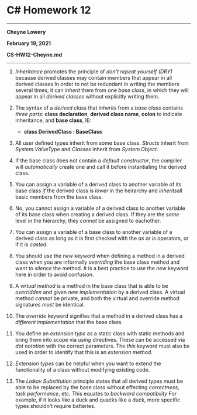 # C# Homework 12

---

**Cheyne Lowery**

**February 19, 2021**

**CS-HW12-Cheyne.md**

---

1. *Inheritance* promotes the principle of *don't repeat yourself (DRY)* because derived classes may contain members that appear in all derived classes In order to not be redundant in writing the members several times, it can *inherit* them from one *base class*, in which they will appear in all *derived classes* without explicitly writing them.

2. The syntax of a *derived class* that *inherits* from a *base class* contains *three parts*: **class declaration**, **derived class name**, **colon** to indicate inheritance, and **base class**, IE:
	- **class DerivedClass : BaseClass**
	
3. All user defined types inherit from some base class. *Structs* inherit from *System.ValueType* and *Classes* inherit from *System.Object*.

4. If the base class does not contain a *default constructor*, the compiler will *automatically* create one and call it before instantiating the derived class.

5. You can assign a variable of a derived class to another variable of its base class *if* the derived class is *lower* in the heirarchy and *inherits*all basic members from the base class.

6. No, you cannot assign a variable of a derived class to another variable of its base class when creating a derived class. If they are the *same* level in the hierarchy, they *cannot* be assigned to eachother.

7. You can assign a variable of a base class to another variable of a derived class as long as it is first checked with the *as* or *is* operators, or if it is *casted*.

8. You should use the *new* keyword when defining a method in a derived class when you are informally *overriding* the base class method and want to *silence* the method. It is a best practice to use the *new* keyword here in order to avoid confusion.

9. A *virtual method* is a method in the base class that is able to be *overridden* and given *new implementation* by a derived class. A virtual method *cannot* be private, and both the virtual and override method signatures *must* be identical.

10. The *override* keyword signifies that a method in a derived class has a *different implementation* that the base class.

11. You define an *extension type* as a static class with static methods and bring them into scope via *using* directives. These can be accessed via *dot notation* with the correct parameters. The *this* keyword must also be used in order to identify that this is an *extension method*.

12. *Extension types* can be helpful when you want to extend the functionality of a class without modifying existing code.

13. The *Liskov Substitution* principle states that all derived types must be able to be replaced by the base class without effecting *correctness*, *task performance*, etc. This equates to *backward compatibility* For example, if it looks like a duck and quacks like a duck, more specific types shouldn't require batteries.